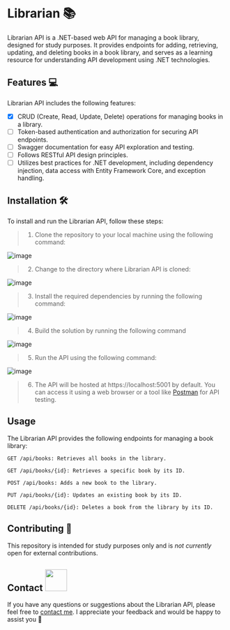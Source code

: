# Librarian 📚
Librarian API is a .NET-based web API for managing a book library, designed for study purposes. It provides endpoints for adding, retrieving, updating, and deleting books in a book library, and serves as a learning resource for understanding API development using .NET technologies.

## Features 💻

Librarian API includes the following features:

- [x] CRUD (Create, Read, Update, Delete) operations for managing books in a library.
- [ ] Token-based authentication and authorization for securing API endpoints.
- [ ] Swagger documentation for easy API exploration and testing.
- [ ] Follows RESTful API design principles.
- [ ] Utilizes best practices for .NET development, including dependency injection, data access with Entity Framework Core, and exception handling.

## Installation 🛠

To install and run the Librarian API, follow these steps:

> 1. Clone the repository to your local machine using the following command:

![image](https://user-images.githubusercontent.com/101422055/230737988-58141b28-f1cd-41a7-8cf7-a2bbe6b4b43e.png)


> 2. Change to the directory where Librarian API is cloned:

![image](https://user-images.githubusercontent.com/101422055/230738017-0108fe1d-f356-45fd-83c1-ac2ab0fc724a.png)

> 3. Install the required dependencies by running the following command:

![image](https://user-images.githubusercontent.com/101422055/230738100-a001f71b-5904-4fcc-b52e-89d076f13e55.png)

> 4. Build the solution by running the following command

![image](https://user-images.githubusercontent.com/101422055/230738162-39211da5-c396-4cd0-a74a-4b12ce643327.png)

> 5. Run the API using the following command:

![image](https://user-images.githubusercontent.com/101422055/230738222-3bea043d-580a-4460-a9d2-dc823d0dfda2.png)

> 6. The API will be hosted at https://localhost:5001 by default. You can access it using a web browser or a tool like [Postman](https://www.postman.com/) for API testing.


## Usage

The Librarian API provides the following endpoints for managing a book library:

``` GET /api/books: Retrieves all books in the library. ```

``` GET /api/books/{id}: Retrieves a specific book by its ID. ``` 

``` POST /api/books: Adds a new book to the library. ``` 

``` PUT /api/books/{id}: Updates an existing book by its ID. ``` 

``` DELETE /api/books/{id}: Deletes a book from the library by its ID. ``` 



## Contributing 💬
This repository is intended for study purposes only and is _not currently_ open for external contributions.


## Contact <img src="https://media.giphy.com/media/mGcNjsfWAjY5AEZNw6/giphy.gif" width="50">
If you have any questions or suggestions about the Librarian API, please feel free to [contact me](https://www.linkedin.com/in/beatrizfriso/). I appreciate your feedback and would be happy to assist you 💜
